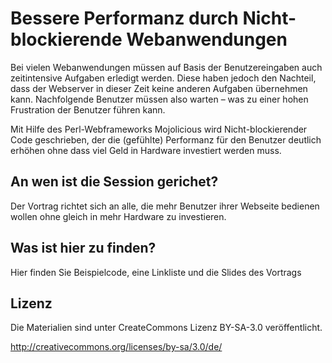 Bessere Performanz durch Nicht-blockierende Webanwendungen
========================================================== 

Bei vielen Webanwendungen müssen auf Basis der Benutzereingaben auch zeitintensive Aufgaben erledigt werden. Diese haben jedoch den Nachteil, dass der Webserver in dieser Zeit keine anderen Aufgaben übernehmen kann. Nachfolgende Benutzer müssen also warten – was zu einer hohen Frustration der Benutzer führen kann.

Mit Hilfe des Perl-Webframeworks Mojolicious wird Nicht-blockierender Code geschrieben, der die (gefühlte) Performanz für den Benutzer deutlich erhöhen ohne dass viel Geld in Hardware investiert werden muss.

An wen ist die Session gerichet?
--------------------------------

Der Vortrag richtet sich an alle, die mehr Benutzer ihrer Webseite bedienen wollen ohne gleich in mehr Hardware zu investieren. 

Was ist hier zu finden?
-----------------------

Hier finden Sie Beispielcode, eine Linkliste und die Slides des Vortrags

Lizenz
------

Die Materialien sind unter CreateCommons Lizenz BY-SA-3.0 veröffentlicht.

http://creativecommons.org/licenses/by-sa/3.0/de/
